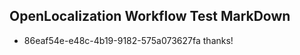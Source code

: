## OpenLocalization Workflow Test MarkDown
* 86eaf54e-e48c-4b19-9182-575a073627fa thanks!

<!--HONumber=Jul16_HO2-->


